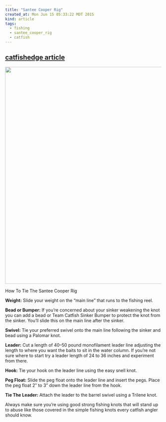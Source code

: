 ```yaml
---
title: "Santee Cooper Rig"
created_at: Mon Jun 15 05:33:22 MDT 2015
kind: article
tags:
  - fishing
  - santee_cooper_rig
  - catfish
---
```


## [catfishedge article](http://www.catfishedge.com/santee-cooper-rig/)


<img src="/assets/images/Santee-Rig-catfishedge-1.jpg" width="700px" >

How To Tie The Santee Cooper Rig

__Weight:__ Slide your weight on the “main line” that runs to the fishing reel.

__Bead or Bumper:__ If you’re concerned about your sinker weakening the knot you can add a bead or Team Catfish Sinker Bumper to protect the knot from the sinker. You’ll slide this on the main line after the sinker.

__Swivel:__ Tie your preferred swivel onto the main line following the sinker and bead using a Palomar knot.

__Leader:__ Cut a length of 40–50 pound monofilament leader line adjusting the length to where you want the baits to sit in the water column. If you’re not sure where to start try a leader length of 24 to 36 inches and experiment from there.

__Hook:__ Tie your hook on the leader line using the easy snell knot.

__Peg Float:__ Slide the peg float onto the leader line and insert the pegs. Place the peg float 2″ to 3” down the leader line from the hook.

__Tie The Leader:__ Attach the leader to the barrel swivel using a Trilene knot.

Always make sure you’re using good strong fishing knots that will stand up to abuse like those covered in the simple fishing knots every catfish angler should know.

